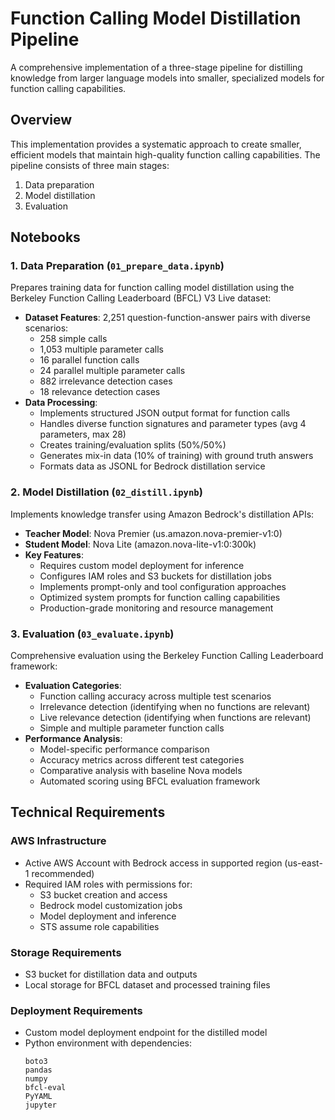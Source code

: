 # Function Calling Model Distillation Pipeline

A comprehensive implementation of a three-stage pipeline for distilling knowledge from larger language models into smaller, specialized models for function calling capabilities.

## Overview

This implementation provides a systematic approach to create smaller, efficient models that maintain high-quality function calling capabilities. The pipeline consists of three main stages:
1. Data preparation
2. Model distillation
3. Evaluation

## Notebooks

### 1. Data Preparation (`01_prepare_data.ipynb`)

Prepares training data for function calling model distillation using the Berkeley Function Calling Leaderboard (BFCL) V3 Live dataset:

- **Dataset Features**: 2,251 question-function-answer pairs with diverse scenarios:
  - 258 simple calls
  - 1,053 multiple parameter calls
  - 16 parallel function calls
  - 24 parallel multiple parameter calls
  - 882 irrelevance detection cases
  - 18 relevance detection cases
- **Data Processing**:
  - Implements structured JSON output format for function calls
  - Handles diverse function signatures and parameter types (avg 4 parameters, max 28)
  - Creates training/evaluation splits (50%/50%)
  - Generates mix-in data (10% of training) with ground truth answers
  - Formats data as JSONL for Bedrock distillation service

### 2. Model Distillation (`02_distill.ipynb`)

Implements knowledge transfer using Amazon Bedrock's distillation APIs:

- **Teacher Model**: Nova Premier (us.amazon.nova-premier-v1:0)
- **Student Model**: Nova Lite (amazon.nova-lite-v1:0:300k)
- **Key Features**:
  - Requires custom model deployment for inference
  - Configures IAM roles and S3 buckets for distillation jobs
  - Implements prompt-only and tool configuration approaches
  - Optimized system prompts for function calling capabilities
  - Production-grade monitoring and resource management

### 3. Evaluation (`03_evaluate.ipynb`)

Comprehensive evaluation using the Berkeley Function Calling Leaderboard framework:

- **Evaluation Categories**:
  - Function calling accuracy across multiple test scenarios
  - Irrelevance detection (identifying when no functions are relevant)
  - Live relevance detection (identifying when functions are relevant)
  - Simple and multiple parameter function calls
- **Performance Analysis**:
  - Model-specific performance comparison
  - Accuracy metrics across different test categories
  - Comparative analysis with baseline Nova models
  - Automated scoring using BFCL evaluation framework

## Technical Requirements

### AWS Infrastructure

- Active AWS Account with Bedrock access in supported region (us-east-1 recommended)
- Required IAM roles with permissions for:
  - S3 bucket creation and access
  - Bedrock model customization jobs
  - Model deployment and inference
  - STS assume role capabilities

### Storage Requirements

- S3 bucket for distillation data and outputs
- Local storage for BFCL dataset and processed training files

### Deployment Requirements

- Custom model deployment endpoint for the distilled model
- Python environment with dependencies:
  ```
  boto3
  pandas
  numpy
  bfcl-eval
  PyYAML
  jupyter